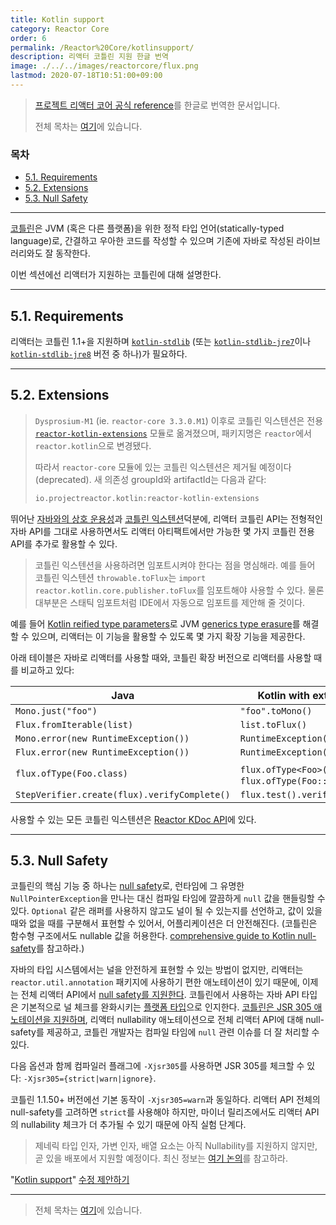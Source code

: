 ```yaml
---
title: Kotlin support
category: Reactor Core
order: 6
permalink: /Reactor%20Core/kotlinsupport/
description: 리액터 코틀린 지원 한글 번역
image: ./../../images/reactorcore/flux.png
lastmod: 2020-07-18T10:51:00+09:00
---
```


> [프로젝트 리액터 코어 공식 reference](https://projectreactor.io/docs/core/release/reference/#kotlin)를 한글로 번역한 문서입니다.
>
> 전체 목차는 [여기](../contents/)에 있습니다.

### 목차

- [5.1. Requirements](#51-requirements)
- [5.2. Extensions](#52-extensions)
- [5.3. Null Safety](#53-null-safety)

---

[코틀린](https://kotlinlang.org/)은 JVM (혹은 다른 플랫폼)을 위한 정적 타입 언어(statically-typed language)로, 간결하고 우아한 코드를 작성할 수 있으며 기존에 자바로 작성된 라이브러리와도 잘 동작한다.

이번 섹션에선 리액터가 지원하는 코틀린에 대해 설명한다.

---

## 5.1. Requirements

리액터는 코틀린 1.1+을 지원하며 [`kotlin-stdlib`](https://bintray.com/bintray/jcenter/org.jetbrains.kotlin%3Akotlin-stdlib) (또는 [`kotlin-stdlib-jre7`](https://bintray.com/bintray/jcenter/org.jetbrains.kotlin%3Akotlin-stdlib-jre7)이나 [`kotlin-stdlib-jre8`](https://bintray.com/bintray/jcenter/org.jetbrains.kotlin%3Akotlin-stdlib-jre8) 버전 중 하나)가 필요하다.

---

## 5.2. Extensions

> `Dysprosium-M1` (ie. `reactor-core 3.3.0.M1`) 이후로 코틀린 익스텐션은 전용 [`reactor-kotlin-extensions`](https://github.com/reactor/reactor-kotlin-extensions) 모듈로 옮겨졌으며, 패키지명은 `reactor`에서 `reactor.kotlin`으로 변경됐다.
>
> 따라서 `reactor-core` 모듈에 있는 코틀린 익스텐션은 제거될 예정이다(deprecated). 새 의존성 groupId와 artifactId는 다음과 같다:
>
> ```groovy
> io.projectreactor.kotlin:reactor-kotlin-extensions
> ```


뛰어난 [자바와의 상호 운용성](https://kotlinlang.org/docs/reference/java-interop.html)과 [코틀린 익스텐션](https://kotlinlang.org/docs/reference/extensions.html)덕분에, 리액터 코틀린 API는 전형적인 자바 API를 그대로 사용하면서도 리액터 아티팩트에서만 가능한 몇 가지 코틀린 전용 API를 추가로 활용할 수 있다.

> 코틀린 익스텐션을 사용하려면 임포트시켜야 한다는 점을 명심해라. 예를 들어 코틀린 익스텐션 `throwable.toFlux`는 `import reactor.kotlin.core.publisher.toFlux`를 임포트해야 사용할 수 있다. 물론 대부분은 스태틱 임포트처럼 IDE에서 자동으로 임포트를 제안해 줄 것이다.

예를 들어 [Kotlin reified type parameters](https://kotlinlang.org/docs/reference/inline-functions.html#reified-type-parameters)로 JVM [generics type erasure](https://docs.oracle.com/javase/tutorial/java/generics/erasure.html)를 해결할 수 있으며, 리액터는 이 기능을 활용할 수 있도록 몇 가지 확장 기능을 제공한다.

아래 테이블은 자바로 리액터를 사용할 때와, 코틀린 확장 버전으로 리액터를 사용할 때를 비교하고 있다:

| **Java**                                     | **Kotlin with extensions**                          |
| -------------------------------------------- | --------------------------------------------------- |
| `Mono.just("foo")`                           | `"foo".toMono()`                                    |
| `Flux.fromIterable(list)`                    | `list.toFlux()`                                     |
| `Mono.error(new RuntimeException())`         | `RuntimeException().toMono()`                       |
| `Flux.error(new RuntimeException())`         | `RuntimeException().toFlux()`                       |
| `flux.ofType(Foo.class)`                     | `flux.ofType<Foo>()` 또는 `flux.ofType(Foo::class)` |
| `StepVerifier.create(flux).verifyComplete()` | `flux.test().verifyComplete()`                      |

사용할 수 있는 모든 코틀린 익스텐션은 [Reactor KDoc API](https://projectreactor.io/docs/kotlin/release/kdoc-api/)에 있다.

---

## 5.3. Null Safety

코틀린의 핵심 기능 중 하나는 [null safety](https://kotlinlang.org/docs/reference/null-safety.html)로, 런타임에 그 유명한 `NullPointerException`을 만나는 대신 컴파일 타임에 깔끔하게 `null` 값을 핸들링할 수 있다. `Optional` 같은 래퍼를 사용하지 않고도 널이 될 수 있는지를 선언하고, 값이 있을 때와 없을 때를 구분해서 표현할 수 있어서, 어플리케이션은 더 안전해진다. (코틀린은 함수형 구조에서도 nullable 값을 허용한다. [comprehensive guide to Kotlin null-safety](https://www.baeldung.com/kotlin-null-safety)를 참고하라.)

자바의 타입 시스템에서는 널을 안전하게 표현할 수 있는 방법이 없지만, 리액터는 `reactor.util.annotation`  패키지에 사용하기 편한 애노테이션이 있기 때문에, 이제는 전체 리액터 API에서 [null safety를 지원한다](../advancedfeaturesandconcepts#910-null-safety). 코틀린에서 사용하는 자바 API 타입은 기본적으로 널 체크를 완화시키는 [플랫폼 타입](https://kotlinlang.org/docs/reference/java-interop.html#null-safety-and-platform-types)으로 인지한다. [코틀린은 JSR 305 애노테이션을 지원하며](https://github.com/Kotlin/KEEP/blob/jsr-305/proposals/jsr-305-custom-nullability-qualifiers.md), 리액터 nullability 애노테이션으로 전체 리액터 API에 대해 null-safety를 제공하고,  코틀린 개발자는 컴파일 타임에 `null` 관련 이슈를 더 잘 처리할 수 있다.

다음 옵션과 함께 컴파일러 플래그에 `-Xjsr305`를 사용하면 JSR 305를 체크할 수 있다: `-Xjsr305={strict|warn|ignore}`.

코틀린 1.1.50+ 버전에선 기본 동작이 `-Xjsr305=warn`과 동일하다. 리액터 API 전체의 null-safety를 고려하면  `strict`를 사용해야 하지만, 마이너 릴리즈에서도 리액터 API의 nullability 체크가 더 추가될 수 있기 때문에 아직 실험 단계다.

> 제네릭 타입 인자, 가변 인자, 배열 요소는 아직 Nullability를 지원하지 않지만, 곧 있을 배포에서 지원할 예정이다. 최신 정보는 [여기 논의](https://github.com/Kotlin/KEEP/issues/79)를 참고하라.

"[Kotlin support](https://projectreactor.io/docs/core/release/reference/#kotlin)" [수정 제안하기](https://github.com/reactor/reactor-core/edit/master/docs/asciidoc/kotlin.adoc)

---

> 전체 목차는 [여기](../contents/)에 있습니다.